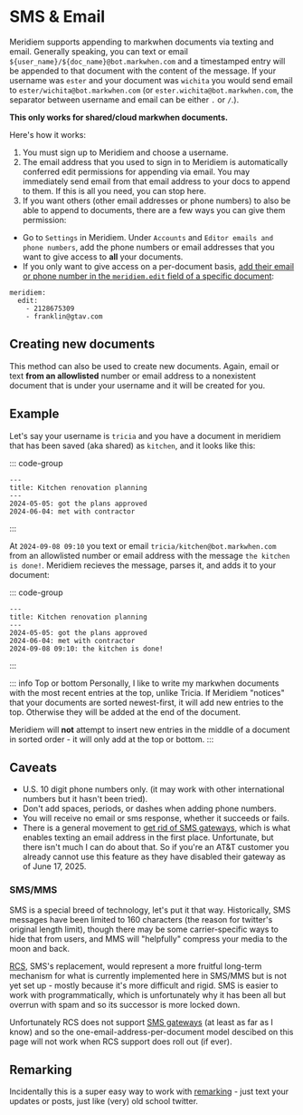 # SMS & Email

Meridiem supports appending to markwhen documents via texting and email. Generally speaking, you can text or email `${user_name}/${doc_name}@bot.markwhen.com` and a timestamped entry will be appended to that document with the content of the message. If your username was `ester` and your document was `wichita` you would send email to `ester/wichita@bot.markwhen.com` (or `ester.wichita@bot.markwhen.com`, the separator between username and email can be either `.` or `/`.).

**This only works for shared/cloud markwhen documents.**

Here's how it works:

1. You must sign up to Meridiem and choose a username.
2. The email address that you used to sign in to Meridiem is automatically conferred edit permissions for appending via email. You may immediately send email from that email address to your docs to append to them. If this is all you need, you can stop here.
3. If you want others (other email addresses or phone numbers) to also be able to append to documents, there are a few ways you can give them permission:

- Go to `Settings` in Meridiem. Under `Accounts` and `Editor emails and phone numbers`, add the phone numbers or email addresses that you want to give access to **all** your documents.
- If you only want to give access on a per-document basis, [add their email or phone number in the `meridiem.edit` field of a specific document](/meridiem/sharing):

```mw
meridiem:
  edit:
    - 2128675309
    - franklin@gtav.com
```

## Creating new documents

This method can also be used to create new documents. Again, email or text **from an allowlisted** number or email address to a nonexistent document that is under your username and it will be created for you.

## Example

Let's say your username is `tricia` and you have a document in meridiem that has been saved (aka shared) as `kitchen`, and it looks like this:

::: code-group

```mw [tricia/kitchen]
---
title: Kitchen renovation planning
---
2024-05-05: got the plans approved
2024-06-04: met with contractor
```

:::

At `2024-09-08 09:10` you text or email `tricia/kitchen@bot.markwhen.com` from an allowlisted number or email address with the message `the kitchen is done!`. Meridiem recieves the message, parses it, and adds it to your document:

::: code-group

```mw [tricia/kitchen]
---
title: Kitchen renovation planning
---
2024-05-05: got the plans approved
2024-06-04: met with contractor
2024-09-08 09:10: the kitchen is done!
```

:::

::: info Top or bottom
Personally, I like to write my markwhen documents with the most recent entries at the top, unlike Tricia. If Meridiem "notices" that your documents are sorted newest-first, it will add new entries to the top. Otherwise they will be added at the end of the document.

Meridiem will **not** attempt to insert new entries in the middle of a document in sorted order - it will only add at the top or bottom.
:::

## Caveats

- U.S. 10 digit phone numbers only. (it may work with other international numbers but it hasn't been tried).
- Don't add spaces, periods, or dashes when adding phone numbers.
- You will receive no email or sms response, whether it succeeds or fails.
- There is a general movement to [get rid of SMS gateways](https://www.att.com/support/article/wireless/KM1061254/), which is what enables texting an email address in the first place. Unfortunate, but there isn't much I can do about that. So if you're an AT&T customer you already cannot use this feature as they have disabled their gateway as of June 17, 2025.

### SMS/MMS

SMS is a special breed of technology, let's put it that way. Historically, SMS messages have been limited to 160 characters (the reason for twitter's original length limit), though there may be some carrier-specific ways to hide that from users, and MMS will "helpfully" compress your media to the moon and back.

[RCS](https://en.wikipedia.org/wiki/Rich_Communication_Services), SMS's replacement, would represent a more fruitful long-term mechanism for what is currently implemented here in SMS/MMS but is not yet set up - mostly because it's more difficult and rigid. SMS is easier to work with programmatically, which is unfortunately why it has been all but overrun with spam and so its successor is more locked down.

Unfortunately RCS does not support [SMS gateways](https://en.wikipedia.org/wiki/SMS_gateway) (at least as far as I know) and so the one-email-address-per-document model descibed on this page will not work when RCS support does roll out (if ever).

## Remarking

Incidentally this is a super easy way to work with [remarking](https://remark.ing) - just text your updates or posts, just like (very) old school twitter.
